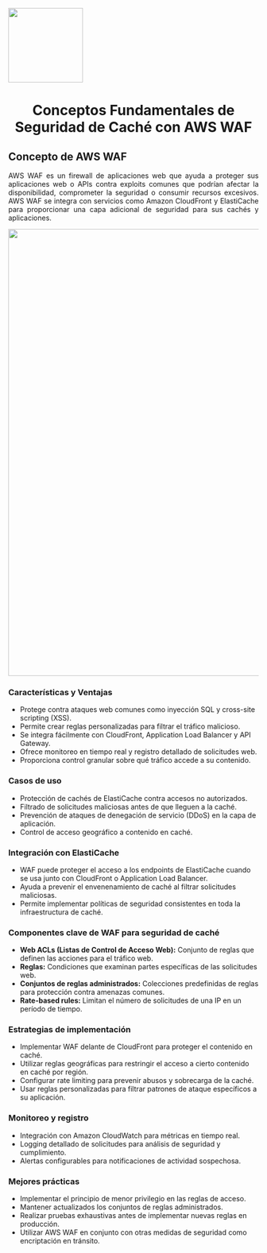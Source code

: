 <p align="left">
  <img src="https://semanadelcannabis.cayetano.edu.pe/assets/img/logo-upch.png" width="150">
  <h1 align="center">Conceptos Fundamentales de Seguridad de Caché con AWS WAF</h1>
</p>

## Concepto de AWS WAF
<p align="justify">AWS WAF es un firewall de aplicaciones web que ayuda a proteger sus aplicaciones web o APIs contra exploits comunes que podrían afectar la disponibilidad, comprometer la seguridad o consumir recursos excesivos. AWS WAF se integra con servicios como Amazon CloudFront y ElastiCache para proporcionar una capa adicional de seguridad para sus cachés y aplicaciones.</p>
<p align= "center">
  <img src="https://github.com/EdwinJaraOFC/AWS-Cloud-Project/assets/150296803/66da90b5-6831-48c6-ab29-0b206c080b7a" width="900">
</p>

### Características y Ventajas
- Protege contra ataques web comunes como inyección SQL y cross-site scripting (XSS).
- Permite crear reglas personalizadas para filtrar el tráfico malicioso.
- Se integra fácilmente con CloudFront, Application Load Balancer y API Gateway.
- Ofrece monitoreo en tiempo real y registro detallado de solicitudes web.
- Proporciona control granular sobre qué tráfico accede a su contenido.

### Casos de uso
- Protección de cachés de ElastiCache contra accesos no autorizados.
- Filtrado de solicitudes maliciosas antes de que lleguen a la caché.
- Prevención de ataques de denegación de servicio (DDoS) en la capa de aplicación.
- Control de acceso geográfico a contenido en caché.

### Integración con ElastiCache
- WAF puede proteger el acceso a los endpoints de ElastiCache cuando se usa junto con CloudFront o Application Load Balancer.
- Ayuda a prevenir el envenenamiento de caché al filtrar solicitudes maliciosas.
- Permite implementar políticas de seguridad consistentes en toda la infraestructura de caché.

### Componentes clave de WAF para seguridad de caché
- **Web ACLs (Listas de Control de Acceso Web):** Conjunto de reglas que definen las acciones para el tráfico web.
- **Reglas:** Condiciones que examinan partes específicas de las solicitudes web.
- **Conjuntos de reglas administrados:** Colecciones predefinidas de reglas para protección contra amenazas comunes.
- **Rate-based rules:** Limitan el número de solicitudes de una IP en un período de tiempo.

### Estrategias de implementación
- Implementar WAF delante de CloudFront para proteger el contenido en caché.
- Utilizar reglas geográficas para restringir el acceso a cierto contenido en caché por región.
- Configurar rate limiting para prevenir abusos y sobrecarga de la caché.
- Usar reglas personalizadas para filtrar patrones de ataque específicos a su aplicación.

### Monitoreo y registro
- Integración con Amazon CloudWatch para métricas en tiempo real.
- Logging detallado de solicitudes para análisis de seguridad y cumplimiento.
- Alertas configurables para notificaciones de actividad sospechosa.

### Mejores prácticas
- Implementar el principio de menor privilegio en las reglas de acceso.
- Mantener actualizados los conjuntos de reglas administrados.
- Realizar pruebas exhaustivas antes de implementar nuevas reglas en producción.
- Utilizar AWS WAF en conjunto con otras medidas de seguridad como encriptación en tránsito.
